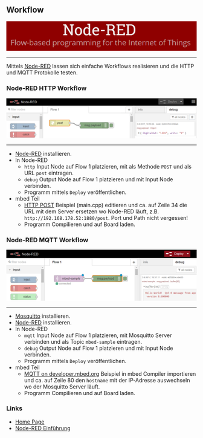 Workflow
--------

![](../images/NodeRED.png)

- - -

Mittels [Node-RED](https://nodered.org/) lassen sich einfache Workflows realisieren und die HTTP und MQTT Protokolle testen.

### Node-RED HTTP Workflow

![](../images/NodeREDHTTP.png)

- - -

* [Node-RED](https://nodered.org/) installieren.
* In Node-RED
    * `http` Input Node auf Flow 1 platzieren, mit als Methode `POST` und als URL `post` eintragen.
    * `debug` Output Node auf Flow 1 platzieren und mit Input Node verbinden.
    * Programm mittels `Deploy` veröffentlichen.
* mbed Teil
    * [HTTP POST](../http/HTTP_POST/) Beispiel (main.cpp) editieren und ca. auf Zeile 34 die URL mit dem Server ersetzen wo Node-RED läuft, z.B. `http://192.168.178.52:1880/post`. Port und Path nicht vergessen!
    * Programm Compilieren und auf Board laden.
    

### Node-RED MQTT Workflow

![](../images/NodeREDMQTT.png)

- - -

* [Mosquitto](https://mosquitto.org/) installieren.
* [Node-RED](https://nodered.org/) installieren.
* In Node-RED
    * `mqtt` Input Node auf Flow 1 platzieren, mit Mosquitto Server verbinden und als Topic `mbed-sample` eintragen.
    * `debug` Output Node auf Flow 1 platzieren und mit Input Node verbinden.
    * Programm mittels `Deploy` veröffentlichen.
* mbed Teil
    * [MQTT on developer.mbed.org](https://developer.mbed.org/teams/mqtt/code/HelloMQTT/) Beispiel in mbed Compiler importieren und ca. auf Zeile 80 den `hostname` mit der IP-Adresse auswechseln wo der Mosquitto Server läuft. 
    * Programm Compilieren und auf Board laden.


### Links
 
 * [Home Page](https://nodered.org/)
 * [Node-RED Einführung](https://www.youtube.com/watch?v=f5o4tIz2Zzc)
 